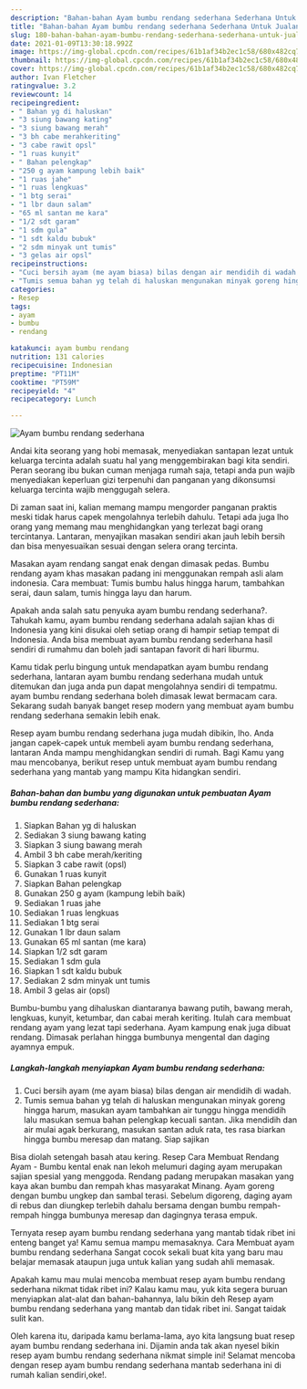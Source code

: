 ```yaml
---
description: "Bahan-bahan Ayam bumbu rendang sederhana Sederhana Untuk Jualan"
title: "Bahan-bahan Ayam bumbu rendang sederhana Sederhana Untuk Jualan"
slug: 180-bahan-bahan-ayam-bumbu-rendang-sederhana-sederhana-untuk-jualan
date: 2021-01-09T13:30:18.992Z
image: https://img-global.cpcdn.com/recipes/61b1af34b2ec1c58/680x482cq70/ayam-bumbu-rendang-sederhana-foto-resep-utama.jpg
thumbnail: https://img-global.cpcdn.com/recipes/61b1af34b2ec1c58/680x482cq70/ayam-bumbu-rendang-sederhana-foto-resep-utama.jpg
cover: https://img-global.cpcdn.com/recipes/61b1af34b2ec1c58/680x482cq70/ayam-bumbu-rendang-sederhana-foto-resep-utama.jpg
author: Ivan Fletcher
ratingvalue: 3.2
reviewcount: 14
recipeingredient:
- " Bahan yg di haluskan"
- "3 siung bawang kating"
- "3 siung bawang merah"
- "3 bh cabe merahkeriting"
- "3 cabe rawit opsl"
- "1 ruas kunyit"
- " Bahan pelengkap"
- "250 g ayam kampung lebih baik"
- "1 ruas jahe"
- "1 ruas lengkuas"
- "1 btg serai"
- "1 lbr daun salam"
- "65 ml santan me kara"
- "1/2 sdt garam"
- "1 sdm gula"
- "1 sdt kaldu bubuk"
- "2 sdm minyak unt tumis"
- "3 gelas air opsl"
recipeinstructions:
- "Cuci bersih ayam (me ayam biasa) bilas dengan air mendidih di wadah."
- "Tumis semua bahan yg telah di haluskan mengunakan minyak goreng hingga harum, masukan ayam tambahkan air tunggu hingga mendidih lalu masukan semua bahan pelengkap kecuali santan. Jika mendidih dan air mulai agak berkurang, masukan santan aduk rata, tes rasa biarkan hingga bumbu meresap dan matang. Siap sajikan"
categories:
- Resep
tags:
- ayam
- bumbu
- rendang

katakunci: ayam bumbu rendang 
nutrition: 131 calories
recipecuisine: Indonesian
preptime: "PT11M"
cooktime: "PT59M"
recipeyield: "4"
recipecategory: Lunch

---
```



![Ayam bumbu rendang sederhana](https://img-global.cpcdn.com/recipes/61b1af34b2ec1c58/680x482cq70/ayam-bumbu-rendang-sederhana-foto-resep-utama.jpg)

Andai kita seorang yang hobi memasak, menyediakan santapan lezat untuk keluarga tercinta adalah suatu hal yang menggembirakan bagi kita sendiri. Peran seorang ibu bukan cuman menjaga rumah saja, tetapi anda pun wajib menyediakan keperluan gizi terpenuhi dan panganan yang dikonsumsi keluarga tercinta wajib menggugah selera.

Di zaman  saat ini, kalian memang mampu mengorder panganan praktis meski tidak harus capek mengolahnya terlebih dahulu. Tetapi ada juga lho orang yang memang mau menghidangkan yang terlezat bagi orang tercintanya. Lantaran, menyajikan masakan sendiri akan jauh lebih bersih dan bisa menyesuaikan sesuai dengan selera orang tercinta. 

Masakan ayam rendang sangat enak dengan dimasak pedas. Bumbu rendang ayam khas masakan padang ini menggunakan rempah asli alam indonesia. Cara membuat: Tumis bumbu halus hingga harum, tambahkan serai, daun salam, tumis hingga layu dan harum.

Apakah anda salah satu penyuka ayam bumbu rendang sederhana?. Tahukah kamu, ayam bumbu rendang sederhana adalah sajian khas di Indonesia yang kini disukai oleh setiap orang di hampir setiap tempat di Indonesia. Anda bisa membuat ayam bumbu rendang sederhana hasil sendiri di rumahmu dan boleh jadi santapan favorit di hari liburmu.

Kamu tidak perlu bingung untuk mendapatkan ayam bumbu rendang sederhana, lantaran ayam bumbu rendang sederhana mudah untuk ditemukan dan juga anda pun dapat mengolahnya sendiri di tempatmu. ayam bumbu rendang sederhana boleh dimasak lewat bermacam cara. Sekarang sudah banyak banget resep modern yang membuat ayam bumbu rendang sederhana semakin lebih enak.

Resep ayam bumbu rendang sederhana juga mudah dibikin, lho. Anda jangan capek-capek untuk membeli ayam bumbu rendang sederhana, lantaran Anda mampu menghidangkan sendiri di rumah. Bagi Kamu yang mau mencobanya, berikut resep untuk membuat ayam bumbu rendang sederhana yang mantab yang mampu Kita hidangkan sendiri.

<!--inarticleads1-->

##### Bahan-bahan dan bumbu yang digunakan untuk pembuatan Ayam bumbu rendang sederhana:

1. Siapkan  Bahan yg di haluskan
1. Sediakan 3 siung bawang kating
1. Siapkan 3 siung bawang merah
1. Ambil 3 bh cabe merah/keriting
1. Siapkan 3 cabe rawit (opsl)
1. Gunakan 1 ruas kunyit
1. Siapkan  Bahan pelengkap
1. Gunakan 250 g ayam (kampung lebih baik)
1. Sediakan 1 ruas jahe
1. Sediakan 1 ruas lengkuas
1. Sediakan 1 btg serai
1. Gunakan 1 lbr daun salam
1. Gunakan 65 ml santan (me kara)
1. Siapkan 1/2 sdt garam
1. Sediakan 1 sdm gula
1. Siapkan 1 sdt kaldu bubuk
1. Sediakan 2 sdm minyak unt tumis
1. Ambil 3 gelas air (opsl)


Bumbu-bumbu yang dihaluskan diantaranya bawang putih, bawang merah, lengkuas, kunyit, ketumbar, dan cabai merah keriting. Itulah cara membuat rendang ayam yang lezat tapi sederhana. Ayam kampung enak juga dibuat rendang. Dimasak perlahan hingga bumbunya mengental dan daging ayamnya empuk. 

<!--inarticleads2-->

##### Langkah-langkah menyiapkan Ayam bumbu rendang sederhana:

1. Cuci bersih ayam (me ayam biasa) bilas dengan air mendidih di wadah.
1. Tumis semua bahan yg telah di haluskan mengunakan minyak goreng hingga harum, masukan ayam tambahkan air tunggu hingga mendidih lalu masukan semua bahan pelengkap kecuali santan. Jika mendidih dan air mulai agak berkurang, masukan santan aduk rata, tes rasa biarkan hingga bumbu meresap dan matang. Siap sajikan


Bisa diolah setengah basah atau kering. Resep Cara Membuat Rendang Ayam - Bumbu kental enak nan lekoh melumuri daging ayam merupakan sajian spesial yang menggoda. Rendang padang merupakan masakan yang kaya akan bumbu dan rempah khas masyarakat Minang. Ayam goreng dengan bumbu ungkep dan sambal terasi. Sebelum digoreng, daging ayam di rebus dan diungkep terlebih dahalu bersama dengan bumbu rempah-rempah hingga bumbunya meresap dan dagingnya terasa empuk. 

Ternyata resep ayam bumbu rendang sederhana yang mantab tidak ribet ini enteng banget ya! Kamu semua mampu memasaknya. Cara Membuat ayam bumbu rendang sederhana Sangat cocok sekali buat kita yang baru mau belajar memasak ataupun juga untuk kalian yang sudah ahli memasak.

Apakah kamu mau mulai mencoba membuat resep ayam bumbu rendang sederhana nikmat tidak ribet ini? Kalau kamu mau, yuk kita segera buruan menyiapkan alat-alat dan bahan-bahannya, lalu bikin deh Resep ayam bumbu rendang sederhana yang mantab dan tidak ribet ini. Sangat taidak sulit kan. 

Oleh karena itu, daripada kamu berlama-lama, ayo kita langsung buat resep ayam bumbu rendang sederhana ini. Dijamin anda tak akan nyesel bikin resep ayam bumbu rendang sederhana nikmat simple ini! Selamat mencoba dengan resep ayam bumbu rendang sederhana mantab sederhana ini di rumah kalian sendiri,oke!.


